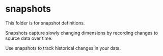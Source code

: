 # snapshots

This folder is for snapshot definitions.  

Snapshots capture slowly changing dimensions by recording changes to source data over time.  

Use snapshots to track historical changes in your data.